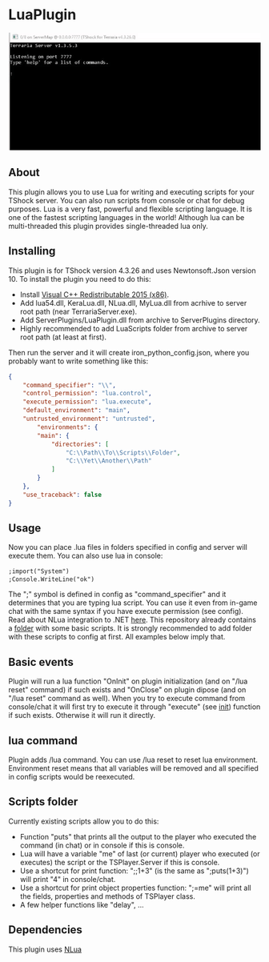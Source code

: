 # LuaPlugin
![](ConsoleExample.gif)

## About
This plugin allows you to use Lua for writing and executing scripts for your TShock server.
You can also run scripts from console or chat for debug purposes.
Lua is a very fast, powerful and flexible scripting language. It is one of the fastest
scripting languages in the world! Although lua can be multi-threaded this plugin provides single-threaded lua only.

## Installing
This plugin is for TShock version 4.3.26 and uses Newtonsoft.Json version 10.
To install the plugin you need to do this:
* Install [Visual C++ Redistributable 2015 (x86)](https://www.microsoft.com/en-us/download/details.aspx?id=48145).
* Add lua54.dll, KeraLua.dll, NLua.dll, MyLua.dll from acrhive to server root path (near TerrariaServer.exe).
* Add ServerPlugins/LuaPlugin.dll from archive to ServerPlugins directory.
* Highly recommended to add LuaScripts folder from archive to server root path (at least at first).

Then run the server and it will create iron_python_config.json, where you probably want to write something like this:
```json
{
	"command_specifier": "\\",
	"control_permission": "lua.control",
	"execute_permission": "lua.execute",
	"default_environment": "main",
	"untrusted_environment": "untrusted",
		"environments": {
		"main": {
			"directories": [
				"C:\\Path\\To\\Scripts\\Folder",
				"C:\\Yet\\Another\\Path"
			]
		}
	},
	"use_traceback": false
}
```

## Usage
Now you can place .lua files in folders specified in config and server will execute them.
You can also use lua in console:
```
;import("System")
;Console.WriteLine("ok")
```
The ";" symbol is defined in config as "command_specifier" and it determines that you are typing lua script.
You can use it even from in-game chat with the same syntax if you have execute permission (see config).
Read about NLua integration to .NET [here](https://github.com/NLua/NLua#building).
This repository already contains a [folder](https://github.com/ASgoPew/LuaPlugin/tree/master/LuaScripts) with some basic scripts.
It is strongly recommended to add folder with these scripts to config at first. All examples below imply that.

## Basic events
Plugin will run a lua function "OnInit" on plugin initialization (and on "/lua reset" command) if such exists and
"OnClose" on plugin dipose (and on "/lua reset" command as well).
When you try to execute command from console/chat it will first try to execute it through "execute" (see [init](Scripts/11_init.lua)) function if such exists.
Otherwise it will run it directly.

## lua command
Plugin adds /lua command. You can use /lua reset to reset lua environment. Environment reset means that all
variables will be removed and all specified in config scripts would be reexecuted.

## Scripts folder
Currently existing scripts allow you to do this:
* Function "puts" that prints all the output to the player who executed the command (in chat) or in console if this is console.
* Lua will have a variable "me" of last (or current) player who executed (or executes) the script or the TSPlayer.Server if this is console.
* Use a shortcut for print function: ";;1+3" (is the same as ";puts(1+3)") will print "4" in console/chat.
* Use a shortcut for print object properties function: ";=me" will print all the fields, properties and methods of TSPlayer class.
* A few helper functions like "delay", ...

## Dependencies
This plugin uses [NLua](https://github.com/NLua/NLua)